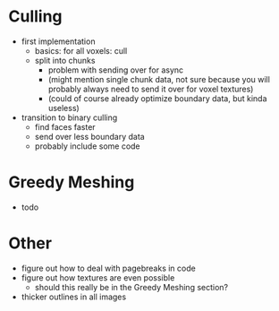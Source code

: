 # Culling

- first implementation
  - basics: for all voxels: cull
  - split into chunks
    - problem with sending over for async
    - (might mention single chunk data, not sure because you will probably always need to send it over for voxel textures)
    - (could of course already optimize boundary data, but kinda useless)
- transition to binary culling
  - find faces faster
  - send over less boundary data
  - probably include some code


# Greedy Meshing

- todo


# Other

- figure out how to deal with pagebreaks in code
- figure out how textures are even possible
  - should this really be in the Greedy Meshing section?
- thicker outlines in all images
